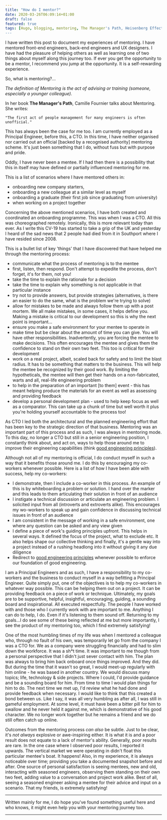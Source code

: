 ```yaml
---
title: "How do I mentor?"
date: 2020-03-26T06:09:14+01:00
draft: false
featured: true
tags: [Hugo, blogging, mentoring, The Manager's Path, Heisenberg Effect]
---
```


I have written this post to document my experiences of mentoring.  I have mentored front-end engineers, back-end engineers and UX designers.  I have had the pleasure of helping others as well as learning one of two things about myself along this journey too.  If ever you get the opportunity to be a mentor, I recommend you jump at the opportunity.  It is a self-rewarding experience.

So, what is mentoring?...

_The definition of Mentoring is the act of advising or training (someone, especially a younger colleague)._

In her book **The Manager's Path**, Camille Fournier talks about Mentoring. She writes:

    "The first act of people management for many engineers is often unofficial."

This has always been the case for me too.  I am currently employed as a Principal Engineer, before this, a CTO.  In this time, I have neither organised nor carried out an official [backed by a recognised authority] mentoring scheme.  It's just been something that I do, without fuss but with purpose and pride.  

Oddly, I have never been a mentee. If I had then there is a possibility that this in itself may have defined or partially influenced mentoring for me.

This is a list of scenarios where I have mentored others in:
 - onboarding new company starters, 
 - onboarding a new colleague at a similar level as myself 
 - onboarding a graduate (their first job since graduating from university)
 - when working on a project together

Concerning the above mentioned scenarios, I have both created and coordinated an onboarding programme.  This was when I was a CTO.  All this was choreographed remotely.  Ironically, this is more relevant today than ever.  As I write this CV-19 has started to take a grip of the UK and yesterday I heard of the sad news that 2 people had died from it in Southport where I have resided since 2008.

This is a bullet list of key 'things' that I have discovered that have helped me through the mentoring process:
- communicate what the process of mentoring is to the mentee
- first, listen, then respond. Don't attempt to expedite the process, don't forget, it's for them, not you!
- take the time to explain the rationale for a decision 
- take the time to explain why something is not applicable in that particular instance 
- try not to provide answers, but provide strategies (alternatives, is there an easier to do the same, what is the problem we're trying to solve)
- allow for mistakes to be made and always follow them up with a post mortem. We all make mistakes, in some cases, it helps define you. Making a mistake is critical to our development so this is why the next point is important...
- ensure you make a safe environment for your mentee to operate in
- make time but be clear about the amount of time you can give. You will have other responsibilities. Inadvertently, you are forcing the mentee to make decisions. This often encourages the mentee and gives them the confidence to stand on their own two feet.  This too is critical for their development
- work on a real project, albeit, scaled back for safety and to limit the blast radius.  It has to be something that matters to the business.  This will help the mentee be recognized by their good work. By limiting the hypotheticals, the mentee will then get their hands on a non-fabricated, warts and all, real-life engineering problem
- to help in the preparation of an important [to them] event - this has meant helping produce the materials for an event as well as assessing and providing feedback
- develop a personal development plan - used to help keep focus as well as a comparator. This can take up a chunk of time but well worth it plus you're holding yourself accountable to the process too!

As CTO I led both the architectural and the planned engineering effort that has been key to the strategic direction of that business.  Mentoring was an important part of this process and as such, I was always in mentoring mode.  To this day, no longer a CTO but still in a senior engineering position, I constantly think about, and act on, ways to help those around me to improve their engineering capabilities (think [good engineering principles](../principles)).  
 
Although not all of my mentoring is official, I do conduct myself in such a way that it benefits those around me.  I do this by encouraging my co-workers whenever possible.  Here is a list of how I have been able with success, help my co-workers:
 - I demonstrate, then I include a co-worker in this process.  An example of this is by whiteboarding a problem or solution.  I hand over the marker and this leads to them articulating their solution in front of an audience
 - I instigate a technical discussion or articulate an engineering problem. I solicited input from all (introverts and extroverts alike). This encourages my wo-workers to speak up and gain confidence in discussing technical issues in front of an audience
 - I am consistent in the message of working in a safe environment, one where any question can be asked and any view given
 - I define a piece of work's guiding principles upfront. This helps in several ways.  It defined the focus of the project, what to exclude etc. It also helps shape our collective thinking and finally, it's a gentle way into a project instead of a rushing headlong into it without giving it any due diligence
 - Redirect to [good engineering principles](../principles) whenever possible to enforce our foundation of good engineering.

I am a Principal Engineers and as such, I have a responsibility to my co-workers and the business to conduct myself in a way befitting a Principal Engineer.  Quite simply put, one of the objectives is to help my co-workers in whatever way possible.  This can be helping them out on a project.  It can be providing feedback on a piece of work or technique. Ultimately, my goals are to be supportive, helpful, insightful, encouraging, guiding, a sounding board and inspirational. All executed respectfully.  The people I have worked with and those who I currently work with are important to me.  Anything I can do to help, I do. Even if it's listening to them sound off.  Returning to my goals...I do see some of these being reflected at me but more importantly, I see the product of my mentoring too, which I find extremely satisfying!  

One of the most humbling times of my life was when I mentored a colleague who, through no fault of his own, was temporarily let go from the company I was a CTO for.  We as a company were struggling financially and had to slim down the workforce. It was a sh*t time. It was important to me though from a personal perspective that I didn't just sever contact with him.  The plan was always to bring him back onboard once things improved.  And they did.  But during the time that it wasn't so great, I would meet-up regularly with him online - he was based in another country. We would discuss many topics; life, technology & side projects.  Where I could, I'd provide guidance and be a sounding board for him.  From time to time I would plan things for him to do.  The next time we met up, I'd review what he had done and provide feedback when necessary.  I would like to think that this created a bond between us.  Like I say, it was all very humbling as after all, I was still in gameful employment.  At some level, it must have been a bitter pill for him to swallow and he never held it against me, which is demonstrative of his good character.  We no longer work together but he remains a friend and we do still often catch up online.

Outcomes from the mentoring process _can also_ be subtle. Just to be clear, it's _not always_ explosive or awe-inspiring either.  It is what it is and a poor result does not equate to a lack of mentor's ability.  Generally, poor results are rare.  In the one case where I observed poor results, I reported it upwards.  The vertical market we were operating in didn't float this particular mentee's boat.  It happens!  Also, in my experience, it is always noticeable over time; providing you take a documented snapshot before and after.  One source of personal satisfaction is seeing mentees, new and old, interacting with seasoned engineers, observing them standing on their own two feet, adding value to a conversation and project work alike.  Best of all, seeing a seasoned engineer asking a mentee for their advice and input on a scenario.  That my friends, is extremely satisfying!

---

Written mainly for me, I do hope you've found something useful here and who knows, it might even help you with your mentoring journey too.

---